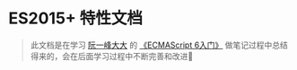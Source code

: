 # ES2015+ 特性文档

> 此文档是在学习 [阮一峰大大](https://github.com/ruanyf) 的 [《ECMAScript 6入门》](http://www.ruanyifeng.com/blog/2014/04/ecmascript_6_primer.html) 做笔记过程中总结得来的，会在后面学习过程中不断完善和改进🤪